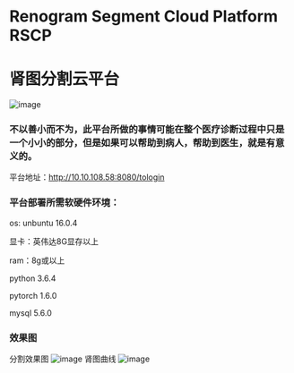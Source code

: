 # Renogram Segment Cloud Platform   RSCP

# 肾图分割云平台
![image](https://user-images.githubusercontent.com/52092444/122320642-21225500-cf55-11eb-82b0-9d645578e0fa.png)




### 不以善小而不为，此平台所做的事情可能在整个医疗诊断过程中只是一个小小的部分，但是如果可以帮助到病人，帮助到医生，就是有意义的。

平台地址：http://10.10.108.58:8080/tologin





### 平台部署所需软硬件环境：
os: unbuntu 16.0.4

显卡：英伟达8G显存以上

ram：8g或以上

python 3.6.4

pytorch 1.6.0

mysql 5.6.0

### 效果图
分割效果图
![image](https://user-images.githubusercontent.com/52092444/122319393-28486380-cf53-11eb-9cc2-f7bb7b1628e0.png)
肾图曲线
![image](https://user-images.githubusercontent.com/52092444/122319878-d6eca400-cf53-11eb-8d25-b6f117688d26.png)
